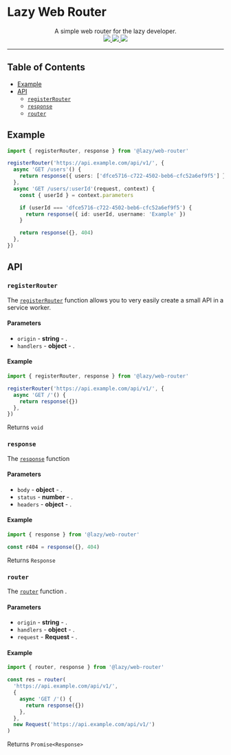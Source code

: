 # Lazy Web Router

<p align='center'>
  A simple web router for the lazy developer.
  <br>
  <a href='https://www.npmjs.com/package/@lazy/web-router'>
    <img src="https://img.shields.io/npm/v/@lazy/web-router?style=flat-square">
  </a>
  <a href='https://bundlephobia.com/package/@lazy/web-router'>
    <img src="https://img.shields.io/bundlephobia/minzip/@lazy/web-router?label=minified%20%26%20gzipped&style=flat-square">
  </a>
  <a href='https://github.com/aidant/implicit-grant/actions/workflows/publish.yml'>
    <img src="https://img.shields.io/github/workflow/status/aidant/implicit-grant/Publish?style=flat-square">
  </a>
</p>

---

## Table of Contents

- [Example](#example)
- [API](#api)
  - [`registerRouter`]
  - [`response`]
  - [`router`]

## Example

```ts
import { registerRouter, response } from '@lazy/web-router'

registerRouter('https://api.example.com/api/v1/', {
  async 'GET /users'() {
    return response({ users: ['dfce5716-c722-4502-beb6-cfc52a6ef9f5'] })
  },
  async 'GET /users/:userId'(request, context) {
    const { userId } = context.parameters

    if (userId === 'dfce5716-c722-4502-beb6-cfc52a6ef9f5') {
      return response({ id: userId, username: 'Example' })
    }

    return response({}, 404)
  },
})
```

## API

### `registerRouter`

The [`registerRouter`] function allows you to very easily create a small API in a service worker.

#### Parameters

- `origin` - **string** - .
- `handlers` - **object** - .

#### Example

```ts
import { registerRouter, response } from '@lazy/web-router'

registerRouter('https://api.example.com/api/v1/', {
  async 'GET /'() {
    return response({})
  },
})
```

Returns `void`

### `response`

The [`response`] function

#### Parameters

- `body` - **object** - .
- `status` - **number** - .
- `headers` - **object** - .

#### Example

```ts
import { response } from '@lazy/web-router'

const r404 = response({}, 404)
```

Returns `Response`

### `router`

The [`router`] function .

#### Parameters

- `origin` - **string** - .
- `handlers` - **object** - .
- `request` - **Request** - .

#### Example

```ts
import { router, response } from '@lazy/web-router'

const res = router(
  'https://api.example.com/api/v1/',
  {
    async 'GET /'() {
      return response({})
    },
  },
  new Request('https://api.example.com/api/v1/')
)
```

Returns `Promise<Response>`

[`registerrouter`]: #registerrouter
[`response`]: #response
[`router`]: #router

